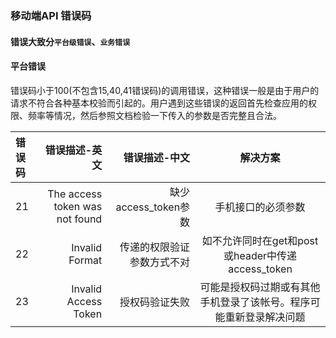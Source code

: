 ### 移动端API 错误码

#### 错误大致分`平台级错误`、`业务错误`

#### 平台错误
错误码小于100(不包含15,40,41错误码)的调用错误，这种错误一般是由于用户的请求不符合各种基本校验而引起的。用户遇到这些错误的返回首先检查应用的权限、频率等情况，然后参照文档检验一下传入的参数是否完整且合法。

| 错误码 |  错误描述-英文  | 错误描述-中文 |  解决方案 |
| :-- | ----:| ----:| :--: |
| 21 | The access token was not found | 缺少access_token参数 | 手机接口的必须参数 |
| 22 | Invalid Format |传递的权限验证参数方式不对 | 如不允许同时在get和post或header中传递access_token |
| 23| Invalid Access Token | 授权码验证失败 |可能是授权码过期或有其他手机登录了该帐号。程序可能重新登录解决问题|


